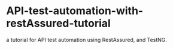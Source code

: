 # API-test-automation-with-restAssured-tutorial
a tutorial for API test automation using RestAssured, and TestNG.

